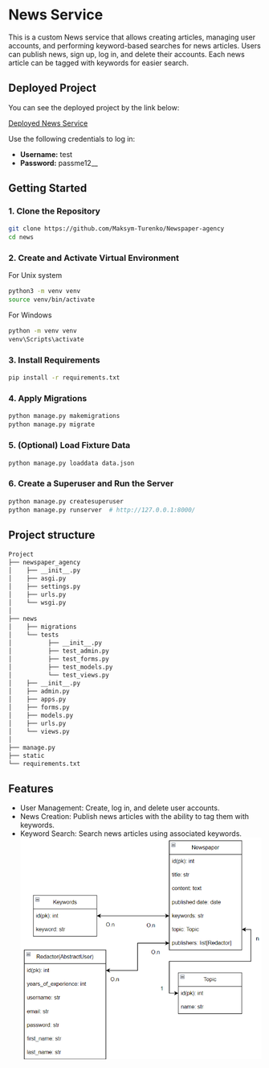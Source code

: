 # News Service

This is a custom News service that allows creating articles, managing user accounts, and performing keyword-based searches for news articles. Users can publish news, sign up, log in, and delete their accounts. Each news article can be tagged with keywords for easier search.

## Deployed Project

You can see the deployed project by the link below:

[Deployed News Service](https://your-deployed-news-link.com)

Use the following credentials to log in:

- **Username:** test
- **Password:** passme12__

## Getting Started

### 1. Clone the Repository

```bash
git clone https://github.com/Maksym-Turenko/Newspaper-agency
cd news
```
### 2. Create and Activate Virtual Environment
For Unix system
```bash
python3 -m venv venv
source venv/bin/activate
```
For Windows
```bash
python -m venv venv
venv\Scripts\activate
```
### 3. Install Requirements
```bash
pip install -r requirements.txt
```
### 4. Apply Migrations
```bash
python manage.py makemigrations
python manage.py migrate
```
### 5. (Optional) Load Fixture Data
```bash
python manage.py loaddata data.json
```
### 6. Create a Superuser and Run the Server
```bash
python manage.py createsuperuser
python manage.py runserver  # http://127.0.0.1:8000/
```
## Project structure
```plaintext
Project
├── newspaper_agency
│    ├── __init__.py
│    ├── asgi.py
│    ├── settings.py
│    ├── urls.py
│    └── wsgi.py
│
├── news
│    ├── migrations
│    └── tests
│          ├── __init__.py
│          ├── test_admin.py
│          ├── test_forms.py
│          ├── test_models.py
│          └── test_views.py
│    ├── __init__.py
│    ├── admin.py
│    ├── apps.py
│    ├── forms.py
│    ├── models.py
│    ├── urls.py
│    └── views.py
│
├── manage.py
├── static
└── requirements.txt
```
## Features
* User Management: Create, log in, and delete user accounts.
* News Creation: Publish news articles with the ability to tag them with keywords.
* Keyword Search: Search news articles using associated keywords.
![img.png](img.png)
